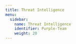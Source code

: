 ```yaml
---
title: Threat Intelligence
menu:
  sidebar:
    name: Threat Intelligence
    identifier: Purple-Team
    weight: 20
---
```

